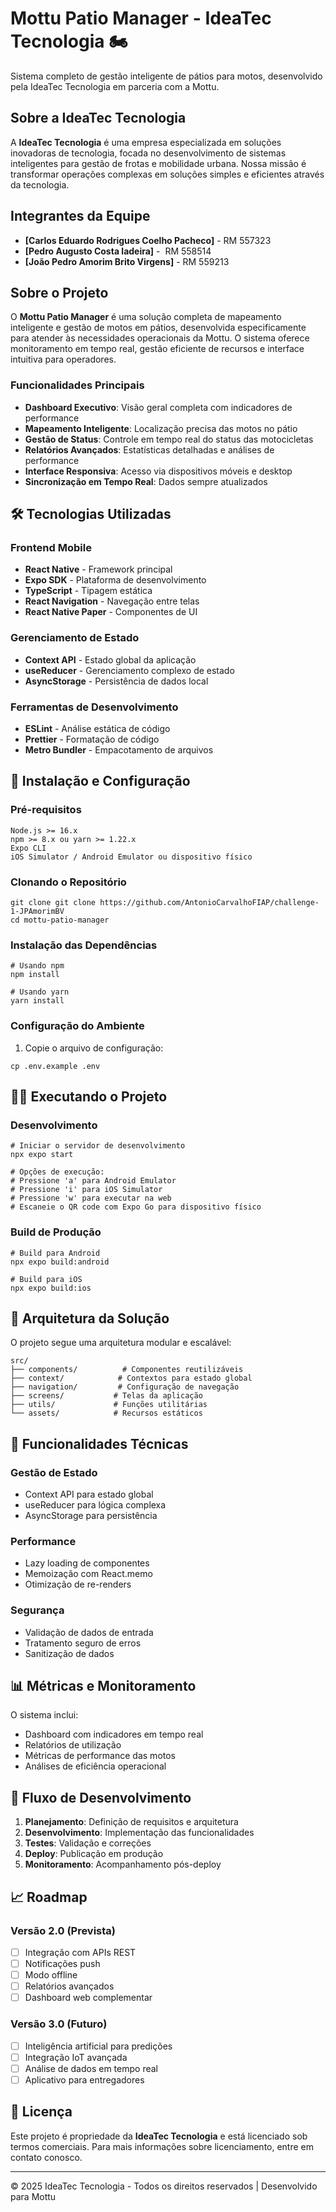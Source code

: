 # Mottu Patio Manager - IdeaTec Tecnologia 🏍️

Sistema completo de gestão inteligente de pátios para motos, desenvolvido pela IdeaTec Tecnologia em parceria com a Mottu.

## Sobre a IdeaTec Tecnologia

A **IdeaTec Tecnologia** é uma empresa especializada em soluções inovadoras de tecnologia, focada no desenvolvimento de sistemas inteligentes para gestão de frotas e mobilidade urbana. Nossa missão é transformar operações complexas em soluções simples e eficientes através da tecnologia.

## Integrantes da Equipe

- **[Carlos Eduardo Rodrigues Coelho Pacheco]** - RM 557323
- **[Pedro Augusto Costa ladeira]** -  RM 558514
- **[João Pedro Amorim Brito Virgens]** - RM 559213

## Sobre o Projeto

O **Mottu Patio Manager** é uma solução completa de mapeamento inteligente e gestão de motos em pátios, desenvolvida especificamente para atender às necessidades operacionais da Mottu. O sistema oferece monitoramento em tempo real, gestão eficiente de recursos e interface intuitiva para operadores.

### Funcionalidades Principais

- **Dashboard Executivo**: Visão geral completa com indicadores de performance
- **Mapeamento Inteligente**: Localização precisa das motos no pátio
- **Gestão de Status**: Controle em tempo real do status das motocicletas
- **Relatórios Avançados**: Estatísticas detalhadas e análises de performance
- **Interface Responsiva**: Acesso via dispositivos móveis e desktop
- **Sincronização em Tempo Real**: Dados sempre atualizados

## 🛠️ Tecnologias Utilizadas

### Frontend Mobile
- **React Native** - Framework principal
- **Expo SDK** - Plataforma de desenvolvimento
- **TypeScript** - Tipagem estática
- **React Navigation** - Navegação entre telas
- **React Native Paper** - Componentes de UI

### Gerenciamento de Estado
- **Context API** - Estado global da aplicação
- **useReducer** - Gerenciamento complexo de estado
- **AsyncStorage** - Persistência de dados local

### Ferramentas de Desenvolvimento
- **ESLint** - Análise estática de código
- **Prettier** - Formatação de código
- **Metro Bundler** - Empacotamento de arquivos

## 🚀 Instalação e Configuração

### Pré-requisitos

```
Node.js >= 16.x
npm >= 8.x ou yarn >= 1.22.x
Expo CLI
iOS Simulator / Android Emulator ou dispositivo físico
```

### Clonando o Repositório

```
git clone git clone https://github.com/AntonioCarvalhoFIAP/challenge-1-JPAmorimBV
cd mottu-patio-manager
```

### Instalação das Dependências

```
# Usando npm
npm install

# Usando yarn
yarn install
```

### Configuração do Ambiente

1. Copie o arquivo de configuração:
```
cp .env.example .env
```

## 🏃‍♂️ Executando o Projeto

### Desenvolvimento

```
# Iniciar o servidor de desenvolvimento
npx expo start

# Opções de execução:
# Pressione 'a' para Android Emulator
# Pressione 'i' para iOS Simulator
# Pressione 'w' para executar na web
# Escaneie o QR code com Expo Go para dispositivo físico
```

### Build de Produção

```
# Build para Android
npx expo build:android

# Build para iOS
npx expo build:ios
```

## 📱 Arquitetura da Solução

O projeto segue uma arquitetura modular e escalável:

```
src/
├── components/          # Componentes reutilizáveis
├── context/            # Contextos para estado global
├── navigation/         # Configuração de navegação
├── screens/           # Telas da aplicação
├── utils/             # Funções utilitárias
└── assets/            # Recursos estáticos
```

## 🔧 Funcionalidades Técnicas

### Gestão de Estado
- Context API para estado global
- useReducer para lógica complexa
- AsyncStorage para persistência

### Performance
- Lazy loading de componentes
- Memoização com React.memo
- Otimização de re-renders

### Segurança
- Validação de dados de entrada
- Tratamento seguro de erros
- Sanitização de dados

## 📊 Métricas e Monitoramento

O sistema inclui:
- Dashboard com indicadores em tempo real
- Relatórios de utilização
- Métricas de performance das motos
- Análises de eficiência operacional

## 🔄 Fluxo de Desenvolvimento

1. **Planejamento**: Definição de requisitos e arquitetura
2. **Desenvolvimento**: Implementação das funcionalidades
3. **Testes**: Validação e correções
4. **Deploy**: Publicação em produção
5. **Monitoramento**: Acompanhamento pós-deploy

## 📈 Roadmap

### Versão 2.0 (Prevista)
- [ ] Integração com APIs REST
- [ ] Notificações push
- [ ] Modo offline
- [ ] Relatórios avançados
- [ ] Dashboard web complementar

### Versão 3.0 (Futuro)
- [ ] Inteligência artificial para predições
- [ ] Integração IoT avançada
- [ ] Análise de dados em tempo real
- [ ] Aplicativo para entregadores

## 📄 Licença

Este projeto é propriedade da **IdeaTec Tecnologia** e está licenciado sob termos comerciais. Para mais informações sobre licenciamento, entre em contato conosco.

---

© 2025 IdeaTec Tecnologia - Todos os direitos reservados | Desenvolvido para Mottu
```

